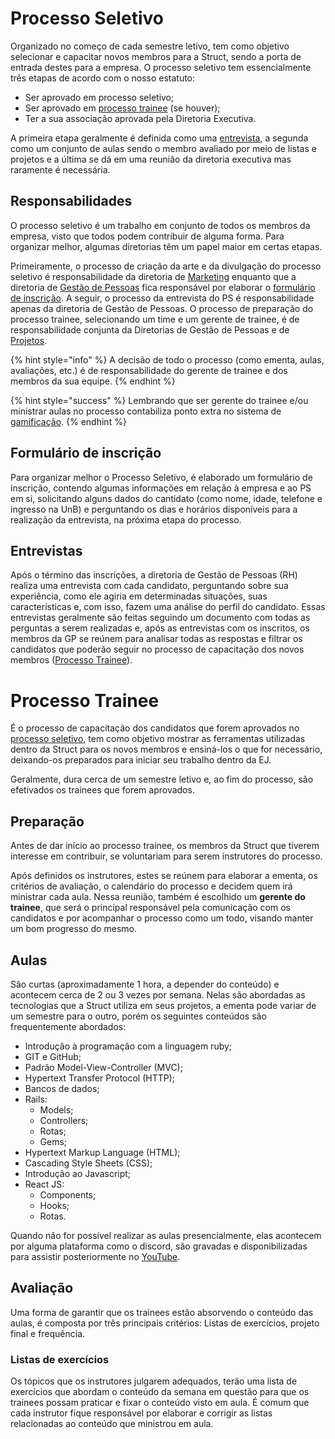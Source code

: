 # Processo Seletivo

Organizado no começo de cada semestre letivo, tem como objetivo selecionar e capacitar novos membros para a Struct, sendo a porta de entrada destes para a empresa. O processo seletivo tem essencialmente três etapas de acordo com o nosso estatuto:
- Ser aprovado em processo seletivo;
- Ser aprovado em [processo trainee](#processo-trainee) (se houver);
- Ter a sua associação aprovada pela Diretoria Executiva.

A primeira etapa geralmente é definida como uma [entrevista](#entrevistas), a segunda como um conjunto de aulas sendo o membro avaliado por meio de listas e projetos e a última se dá em uma reunião da diretoria executiva mas raramente é necessária.

## Responsabilidades

O processo seletivo é um trabalho em conjunto de todos os membros da empresa, visto que todos podem contribuir de alguma forma. Para organizar melhor, algumas diretorias têm um papel maior em certas etapas.

Primeiramente, o processo de criação da arte e da divulgação do processo seletivo é responsabilidade da diretoria de [Marketing](./marketing.md) enquanto que a diretoria de [Gestão de Pessoas](./recursos-humanos.md) fica responsável por elaborar o [formulário de inscrição](#formulário-de-inscrição). A seguir, o processo da entrevista do PS é responsabilidade apenas da diretoria de Gestão de Pessoas. O processo de preparação do processo trainee, selecionando um time e um gerente de trainee, é de responsabilidade conjunta da Diretorias de Gestão de Pessoas e de [Projetos](./projetos.md).

{% hint style="info" %}
A decisão de todo o processo (como ementa, aulas, avaliações, etc.) é de responsabilidade do gerente de trainee e dos membros da sua equipe.
{% endhint %}

{% hint style="success" %}
Lembrando que ser gerente do trainee e/ou ministrar aulas no processo contabiliza ponto extra no sistema de [gamificação](../execucao/gamificacao/gamificacao.md).
{% endhint %}

## Formulário de inscrição

Para organizar melhor o Processo Seletivo, é elaborado um formulário de inscrição, contendo algumas informações em relação à empresa e ao PS em si, solicitando alguns dados do cantidato (como nome, idade, telefone e ingresso na UnB) e perguntando os dias e horários disponíveis para a realização da entrevista, na próxima etapa do processo.

## Entrevistas

Após o término das inscrições, a diretoria de Gestão de Pessoas (RH) realiza uma entrevista com cada candidato, perguntando sobre sua experiência, como ele agiria em determinadas situações, suas características e, com isso, fazem uma análise do perfil do candidato. Essas entrevistas geralmente são feitas seguindo um documento com todas as perguntas a serem realizadas e, após as entrevistas com os inscritos, os membros da GP se reúnem para analisar todas as respostas e filtrar os candidatos que poderão seguir no processo de capacitação dos novos membros ([Processo Trainee](#processo-trainee)).


# Processo Trainee

É o processo de capacitação dos candidatos que forem aprovados no [processo seletivo](#processo-seletivo), tem como objetivo mostrar as ferramentas utilizadas dentro da Struct para os novos membros e ensiná-los o que for necessário, deixando-os preparados para iniciar seu trabalho dentro da EJ.

Geralmente, dura cerca de um semestre letivo e, ao fim do processo, são efetivados os trainees que forem aprovados.

## Preparação

Antes de dar início ao processo trainee, os membros da Struct que tiverem interesse em contribuir, se voluntariam para serem instrutores do processo.

Após definidos os instrutores, estes se reúnem para elaborar a ementa, os critérios de avaliação, o calendário do processo e decidem quem irá ministrar cada aula. Nessa reunião, também é escolhido um **gerente do trainee**, que será o principal responsável pela comunicação com os candidatos e por acompanhar o processo como um todo, visando manter um bom progresso do mesmo.


## Aulas

São curtas (aproximadamente 1 hora, a depender do conteúdo) e acontecem cerca de 2 ou 3 vezes por semana. Nelas são abordadas as tecnologias que a Struct utiliza em seus projetos, a ementa pode variar de um semestre para o outro, porém os seguintes conteúdos são frequentemente abordados:

- Introdução à programação com a linguagem ruby;
- GIT e GitHub;
- Padrão Model-View-Controller (MVC);
- Hypertext Transfer Protocol (HTTP);
- Bancos de dados;
- Rails:
    - Models;
    - Controllers;
    - Rotas;
    - Gems;
- Hypertext Markup Language (HTML);
- Cascading Style Sheets (CSS);
- Introdução ao Javascript;
- React JS:
    - Components;
    - Hooks;
    - Rotas.

Quando não for possível realizar as aulas presencialmente, elas acontecem por alguma plataforma como o discord, são gravadas e disponibilizadas para assistir posteriormente no [YouTube](https://www.youtube.com/channel/UCB-hKGoJ9FdtE0zyLwMomtw).

## Avaliação

Uma forma de garantir que os trainees estão absorvendo o conteúdo das aulas, é composta por três principais critérios: Listas de exercícios, projeto final e frequência. 

### Listas de exercícios

Os tópicos que os instrutores julgarem adequados, terão uma lista de exercícios que abordam o conteúdo da semana em questão para que os trainees possam praticar e fixar o conteúdo visto em aula. É comum que cada instrutor fique responsável por elaborar e corrigir as listas relacionadas ao conteúdo que ministrou em aula.
